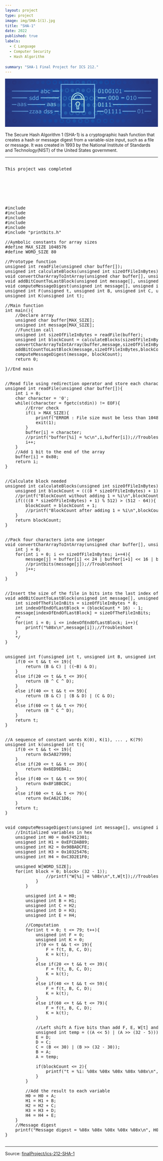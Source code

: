 ```yaml
---
layout: project
type: project
image: img/SHA-1(1).jpg
title: "SHA-1"
date: 2022
published: true
labels:
  - C Language
  - Computer Security
  - Hash Algorithm
  
summary: "SHA-1 Final Project for ICS 212."
---
```


<img class="img-fluid" src="../img/SHA-1(2).png">

The Secure Hash Algorithm 1 (SHA-1) is a cryptographic hash function that creates a hash or message digest from a variable-size input, such as a file or message. It was created in 1993 by the National Institute of Standards and Technology(NIST) of the United States government. 

<hr>

<pre>

This project was completed 







#include <stdio.h>
#include <string.h>
#include <stdlib.h>
#include <ctype.h>
#include <stdbool.h>
#include "printbits.h"

//Aymbolic constants for array sizes
#define MAX_SIZE 1048576
#define WORD_SIZE 80

//Prototype function
unsigned int readFile(unsigned char buffer[]);
unsigned int calculateBlocks(unsigned int sizeOfFileInBytes);
void convertCharArrayToIntArray(unsigned char buffer[], unsigned int message[], unsigned int sizeOfFileInBytes);
void addBitCountToLastBlock(unsigned int message[], unsigned int sizeOfFileInBytes, unsigned int blockCount);
void computeMessageDigest(unsigned int message[], unsigned int blockCount);
unsigned int F(unsigned t, unsigned int B, unsigned int C, unsigned int D);
unsigned int K(unsigned int t);

//Main function
int main(){
    //Declare array  
    unsigned char buffer[MAX_SIZE];
    unsigned int message[MAX_SIZE];
    //Function call
    unsigned int sizeOfFileInBytes = readFile(buffer);
    unsigned int blockCount = calculateBlocks(sizeOfFileInBytes);    
    convertCharArrayToIntArray(buffer,message,sizeOfFileInBytes);
    addBitCountToLastBlock(message,sizeOfFileInBytes,blockCount);
    computeMessageDigest(message, blockCount);
    return 0;

}//End main


//Read file using redirection operator and store each character to buffer array
unsigned int readFile(unsigned char buffer[]){    
    int i = 0;
    char character = '0';
    while((character = fgetc(stdin)) != EOF){   
        //Error check
        if(i > MAX_SIZE){
            printf("ERROR : File size must be less than 1048576\n");
            exit(1);
        }
        buffer[i] = character;    
        //printf("buffer[%i] = %c\n",i,buffer[i]);//Troubleshoot
        i++;
    }
    //Add 1 bit to the end of the array
    buffer[i] = 0x80;    
    return i;
}


//Calculate block needed
unsigned int calculateBlocks(unsigned int sizeOfFileInBytes){
    unsigned int blockCount = (((8 * sizeOfFileInBytes) + 1) / 512) + 1;
    //printf("BlockCount without adding 1 = %i\n",blockCount);//Troubleshoot
    if((((8 * sizeOfFileInBytes) + 1) % 512) > (512 - 64)){
        blockCount = blockCount + 1;    
        //printf("BlockCount after adding 1 = %i\n",blockCount);//Troubleshoot
    }
    return blockCount;
}


//Pack four characters into one integer
void convertCharArrayToIntArray(unsigned char buffer[], unsigned int message[], unsigned int sizeOfFileInBytes){
    int j = 0;
    for(int i = 0; i <= sizeOfFileInBytes; i+=4){
        message[j] = buffer[i] << 24 | buffer[i+1] << 16 | buffer[i+2] << 8 | buffer[i+3];
        //printbits(message[j]);//Troubleshoot
        j++;
    }   
}


//Insert the size of the file in bits into the last index of the last block
void addBitCountToLastBlock(unsigned int message[], unsigned int sizeOfFileInBytes, unsigned int blockCount){
    int sizeOfTheFileInBits = sizeOfFileInBytes * 8;
    int indexOfEndOfLastBlock = (blockCount * 16) - 1;
    message[indexOfEndOfLastBlock] = sizeOfTheFileInBits;
    /*
    for(int i = 0; i <= indexOfEndOfLastBlock; i++){
        printf("%08x\n",message[i]);//Troubleshoot
    }
    */
}


unsigned int f(unsigned int t, unsigned int B, unsigned int C, unsigned int D){    
    if(0 <= t && t <= 19){
        return (B & C) | ((~B) & D);
    }
    else if(20 <= t && t <= 39){
        return (B ^ C ^ D);
    }
    else if(40 <= t && t <= 59){
        return (B & C) | (B & D) | (C & D);
    }
    else if(60 <= t && t <= 79){
        return (B ^ C ^ D);
    }
    return t;
}


//A sequence of constant words K(0), K(1), ... , K(79)
unsigned int k(unsigned int t){
    if(0 <= t && t <= 19){
        return 0x5A827999;
    }
    else if(20 <= t && t <= 39){
        return 0x6ED9EBA1;
    }
    else if(40 <= t && t <= 59){
        return 0x8F1BBCDC;
    }
    else if(60 <= t && t <= 79){
        return 0xCA62C1D6;
    }
    return t;
}


void computeMessageDigest(unsigned int message[], unsigned int blockCount){       
    //Initialized variables in hex
    unsigned int H0 = 0x67452301;
    unsigned int H1 = 0xEFCDAB89;
    unsigned int H2 = 0x98BADCFE;
    unsigned int H3 = 0x10325476;
    unsigned int H4 = 0xC3D2E1F0;

    unsigned W[WORD_SIZE];
    for(int block = 0; block<blockCount; block++){    
        /*
        if(blockCount <= 2){
            printf("H0 = %08x\nH1 = %08x\nH2 = %08x\nH3 = %08x\nH4 = %08x\n", H0, H1, H2, H3, H4);//Troubleshoot
        }
        */
        //Divide message into 16 words
        for (int t = 0; t <= 79; t++){
            if(t < 16){
                W[t] =  message[t+(16*block)];
                if(blockCount <= 2){
                    //Words for block
                    printf("W[%i] = %08x\n",t,W[t]);
                }   
            }
            else{
                W[t] = ((W[t-3] ^ W[t-8] ^ W[t-14] ^ W[t-16]) << 1) | ((W[t-3] ^ W[t-8] ^ W[t-14] ^ W[t-16]) >> (32 - 1));
                //printf("W[%i] = %08x\n",t,W[t]);//Troubleshoot
            }
        }

        unsigned int A = H0;
        unsigned int B = H1;
        unsigned int C = H2;
        unsigned int D = H3;
        unsigned int E = H4;

        //Computation 
        for(int t = 0; t <= 79; t++){
            unsigned int F = 0;
            unsigned int K = 0;
            if(0 <= t && t <= 19){      
                F = f(t, B, C, D);
                K = k(t);
            }
            else if(20 <= t && t <= 39){
                F = f(t, B, C, D);
                K = k(t);
            }
            else if(40 <= t && t <= 59){
                F = f(t, B, C, D);
                K = k(t);
            }
            else if(60 <= t && t <= 79){
                F = f(t, B, C, D);
                K = k(t);
            }            
            
            //Left shift A five bits than add F, E, W[t] and K 
            unsigned int temp = ((A << 5) | (A >> (32 - 5))) + F + E + W[t] + K;
            E = D;
            D = C;
            C = (B << 30) | (B >> (32 - 30));
            B = A;
            A = temp;
                   
            if(blockCount <= 2){
                printf("t = %i: %08x %08x %08x %08x %08x\n", t, A, B, C, D, E);
            }
        }

        //Add the result to each variable
        H0 = H0 + A;
        H1 = H1 + B;
        H2 = H2 + C;
        H3 = H3 + D;
        H4 = H4 + E;
    }
    //Message digest
    printf("Message digest = %08x %08x %08x %08x %08x\n", H0, H1, H2, H3, H4);
}

</pre>

<hr>

Source: <a href="https://github.com/hokwaichan/ICS212FinalProject"><i class="large github icon "></i>finalProject/ics-212-SHA-1</a>
